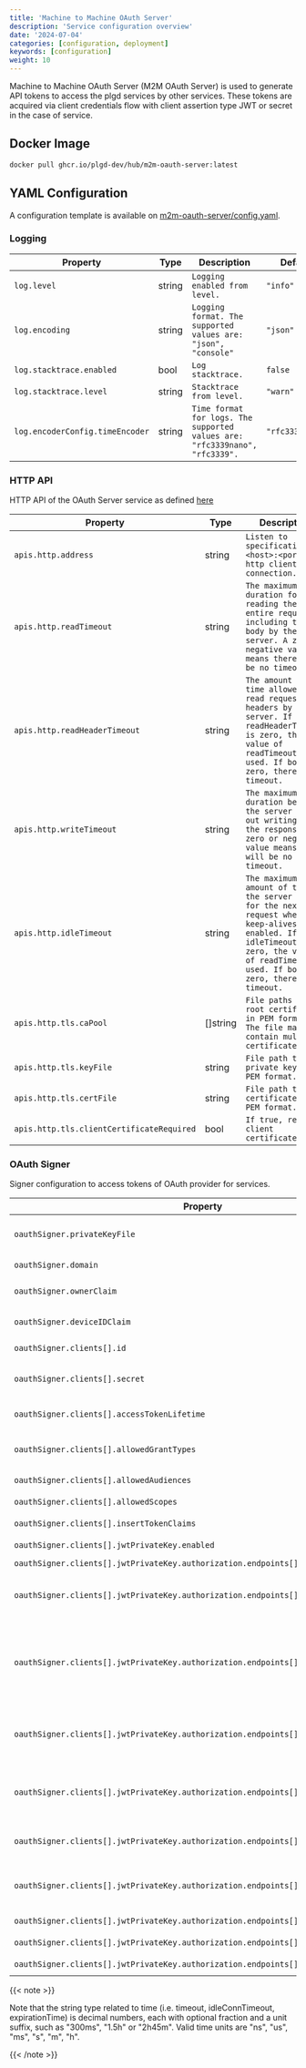 ```yaml
---
title: 'Machine to Machine OAuth Server'
description: 'Service configuration overview'
date: '2024-07-04'
categories: [configuration, deployment]
keywords: [configuration]
weight: 10
---
```


Machine to Machine OAuth Server (M2M OAuth Server) is used to generate API tokens to access the plgd services by other services. These tokens are acquired via client credentials flow with client assertion type JWT or secret in the case of service.

## Docker Image

```bash
docker pull ghcr.io/plgd-dev/hub/m2m-oauth-server:latest
```

## YAML Configuration

A configuration template is available on [m2m-oauth-server/config.yaml](https://github.com/plgd-dev/hub/blob/main/m2m-oauth-server/config.yaml).

### Logging

| Property | Type | Description | Default |
| ---------- | -------- | -------------- | ------- |
| `log.level` | string | `Logging enabled from level.` | `"info"` |
| `log.encoding` | string | `Logging format. The supported values are: "json", "console"` | `"json"` |
| `log.stacktrace.enabled` | bool | `Log stacktrace.` | `false` |
| `log.stacktrace.level` | string | `Stacktrace from level.` | `"warn"` |
| `log.encoderConfig.timeEncoder` | string | `Time format for logs. The supported values are: "rfc3339nano", "rfc3339".` | `"rfc3339nano"` |

### HTTP API

HTTP API of the OAuth Server service as defined [here](https://github.com/plgd-dev/hub/blob/main/m2m-oauth-server/uri/uri.go)

| Property | Type | Description | Default |
| ---------- | -------- | -------------- | ------- |
| `apis.http.address` | string | `Listen to specification <host>:<port> for http client connection.` | `"0.0.0.0:9100"` |
| `apis.http.readTimeout` | string | `The maximum duration for reading the entire request, including the body by the server. A zero or negative value means there will be no timeout.` | `8s` |
| `apis.http.readHeaderTimeout` | string | `The amount of time allowed to read request headers by the server. If readHeaderTimeout is zero, the value of readTimeout is used. If both are zero, there is no timeout.` | `4s` |
| `apis.http.writeTimeout` | string | `The maximum duration before the server times out writing of the response. A zero or negative value means there will be no timeout.` | `16s` |
| `apis.http.idleTimeout` | string | `The maximum amount of time the server waits for the next request when keep-alives are enabled. If idleTimeout is zero, the value of readTimeout is used. If both are zero, there is no timeout.` | `30s` |
| `apis.http.tls.caPool` | []string | `File paths to the root certificates in PEM format. The file may contain multiple certificates.` |  `[]` |
| `apis.http.tls.keyFile` | string | `File path to private key in PEM format.` | `""` |
| `apis.http.tls.certFile` | string | `File path to certificate in PEM format.` | `""` |
| `apis.http.tls.clientCertificateRequired` | bool | `If true, require client certificate.` | `true` |

### OAuth Signer

Signer configuration to access tokens of OAuth provider for services.

| Property | Type | Description | Default |
| ---------- | -------- | -------------- | ------- |
| `oauthSigner.privateKeyFile` | string | `File path to a private ECDSA key in PEM format required for access token signing.` | `""` |
| `oauthSigner.domain` | string | `Domain address <host>:<port> for OAuth APIs.` | `""` |
| `oauthSigner.ownerClaim` | string | `Claim name in the token which contains the owner of the token.` | `"sub"` |
| `oauthSigner.deviceIDClaim` | string | `Claim name in the token which contains the deviceID of the token.` | `""` |
| `oauthSigner.clients[].id` | string | `client id which is used by oauth clients.` | `"test"` |
| `oauthSigner.clients[].secret` | string | `client secret which is used by oauth clients. Can be empty when .jwtPrivateKey is set` | `""` |
| `oauthSigner.clients[].accessTokenLifetime` | string | `validity of generated access token lifetime. 0s means forever.` | `"0s"` |
| `oauthSigner.clients[].allowedGrantTypes` | []string | `grant types which are allowed for the client. Only 'client_credentials' is supported.` | `[ "client_credentials" ]` |
| `oauthSigner.clients[].allowedAudiences` | []string | `audiences which are allowed for the client.` | `[]` |
| `oauthSigner.clients[].allowedScopes` | []string | `scopes which are allowed for the client.` | `[]` |
| `oauthSigner.clients[].insertTokenClaims` | object | `claims which are added to the token.` | `{}` |
| `oauthSigner.clients[].jwtPrivateKey.enabled` | bool | `allow JWT private key for client` | `false` |
| `oauthSigner.clients[].jwtPrivateKey.authorization.endpoints[].authority` | string | `address to OAuth authority` | `""` |
| `oauthSigner.clients[].jwtPrivateKey.authorization.endpoints[].maxIdleConns` | int | `It controls the maximum number of idle (keep-alive) connections across all hosts. Zero means no limit.` | `16` |
| `oauthSigner.clients[].jwtPrivateKey.authorization.endpoints[].maxConnsPerHost` | int | `It optionally limits the total number of connections per host, including connections in the dialing, active, and idle states. On limit violation, dials will block. Zero means no limit.` | `32` |
| `oauthSigner.clients[].jwtPrivateKey.authorization.endpoints[].maxIdleConnsPerHost` | int | `If non-zero, controls the maximum idle (keep-alive) connections to keep per-host. If zero, DefaultMaxIdleConnsPerHost is used.` | `16` |
| `oauthSigner.clients[].jwtPrivateKey.authorization.endpoints[].idleConnTimeout` | string | `The maximum amount of time an idle (keep-alive) connection will remain idle before closing itself. Zero means no limit.` | `30s` |
| `oauthSigner.clients[].jwtPrivateKey.authorization.endpoints[].timeout` | string | `A time limit for requests made by this Client. A Timeout of zero means no timeout.` | `10s` |
| `oauthSigner.clients[].jwtPrivateKey.authorization.endpoints[].tls.caPool` | []string | `File paths to the root certificates in PEM format. The file may contain multiple certificates.` |  `[]` |
| `oauthSigner.clients[].jwtPrivateKey.authorization.endpoints[].tls.keyFile` | string | `File path to private key in PEM format.` | `""` |
| `oauthSigner.clients[].jwtPrivateKey.authorization.endpoints[].tls.certFile` | string | `File path to certificate in PEM format.` | `""` |
| `oauthSigner.clients[].jwtPrivateKey.authorization.endpoints[].tls.useSystemCAPool` | bool | `If true, use system certification pool.` | `false` |

{{< note >}}

Note that the string type related to time (i.e. timeout, idleConnTimeout, expirationTime) is decimal numbers, each with optional fraction and a unit suffix, such as "300ms", "1.5h" or "2h45m". Valid time units are "ns", "us", "ms", "s", "m", "h".

{{< /note >}}
